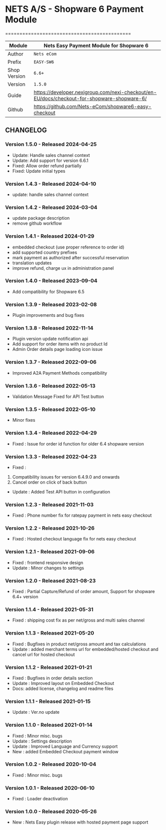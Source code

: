 # NETS A/S - Shopware 6 Payment Module
============================================

|Module | Nets Easy Payment Module for Shopware 6
|------|----------
|Author | `Nets eCom`
|Prefix | `EASY-SW6`
|Shop Version | `6.6+`
|Version | `1.5.0`
|Guide | https://developer.nexigroup.com/nexi-checkout/en-EU/docs/checkout-for-shopware-shopware-6/
|Github | https://github.com/Nets-eCom/shopware6-easy-checkout

## CHANGELOG

### Version 1.5.0 - Released 2024-04-25

* Update: Handle sales channel context
* Update: Add support for version 6.6.1
* Fixed: Allow order refund partially
* Fixed: Update initial types

### Version 1.4.3 - Released 2024-04-10

* update: handle sales channel context

### Version 1.4.2 - Released 2024-03-04

* update package description
* remove github workflow 

### Version 1.4.1 - Released 2024-01-29

* embedded checkout (use proper reference to order id)
* add supported country prefixes
* mark payment as authorized after successful reservation
* translation updates
* improve refund, charge ux in administration panel

### Version 1.4.0 - Released 2023-09-04
* Add compatibility for Shopware 6.5

### Version 1.3.9 - Released 2023-02-08
* Plugin improvements and bug fixes

### Version 1.3.8 - Released 2022-11-14
* Plugin version update notification api
* Add support for order items with no product Id
* Admin Order details page loading icon issue

### Version 1.3.7 - Released 2022-09-06
* Improved A2A Payment Methods compatibility

### Version 1.3.6 - Released 2022-05-13
* Validation Message Fixed for API Test button

### Version 1.3.5 - Released 2022-05-10
* Minor fixes

### Version 1.3.4 - Released 2022-04-29
* Fixed : Issue for order id function for older 6.4 shopware version

### Version 1.3.3 - Released 2022-04-23
* Fixed :
1. Compatibility issues for version 6.4.9.0 and onwards
2. Cancel order on click of back button
* Update : Added Test API button in configuration

### Version 1.2.3 - Released 2021-11-03
* Fixed : Phone number fix for ratepay payment in nets easy checkout

### Version 1.2.2 - Released 2021-10-26
* Fixed : Hosted checkout language fix for nets easy checkout


### Version 1.2.1 - Released 2021-09-06
* Fixed : frontend responsive design
* Update : Minor changes to settings

### Version 1.2.0 - Released 2021-08-23
* Fixed : Partial Capture/Refund of order amount, Support for shopware 6.4+ version

### Version 1.1.4 - Released 2021-05-31
* Fixed : shipping cost fix as per net/gross and multi sales channel

### Version 1.1.3 - Released 2021-05-20
* Fixed : Bugfixes in product net/gross amount and tax calculations
* Update : added merchant terms url for embedded/hosted checkout and cancel url for hosted checkout

### Version 1.1.2 - Released 2021-01-21
* Fixed : Bugfixes in order details section
* Update : Improved layout on Embedded Checkout
* Docs: added license, changelog and readme files

### Version 1.1.1 - Released 2021-01-15
* Update : Ver.no update

### Version 1.1.0 - Released 2021-01-14
* Fixed : Minor misc. bugs
* Update : Settings description
* Update : Improved Language and Currency support
* New : added Embedded Checkout payment window

### Version 1.0.2 - Released 2020-10-04
* Fixed : Minor misc. bugs

### Version 1.0.1 - Released 2020-06-10
* Fixed : Loader deactivation

### Version 1.0.0 - Released 2020-05-26
* New : Nets Easy plugin release with hosted payment page support

